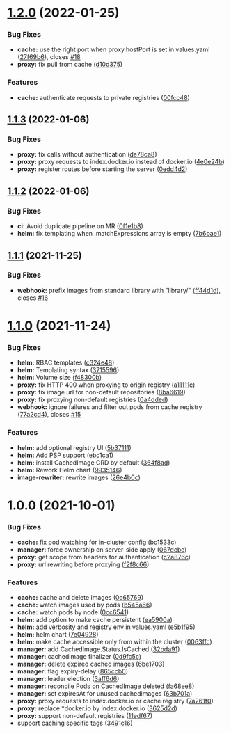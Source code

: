 # [1.2.0](https://gitlab.enix.io/products/docker-cache-registry/compare/v1.1.3...v1.2.0) (2022-01-25)


### Bug Fixes

* **cache:** use the right port when proxy.hostPort is set in values.yaml ([27f69b6](https://gitlab.enix.io/products/docker-cache-registry/commit/27f69b6b6796972fc338d68d0764b8686cc6c532)), closes [#18](https://gitlab.enix.io/products/docker-cache-registry/issues/18)
* **proxy:** fix pull from cache ([d10d375](https://gitlab.enix.io/products/docker-cache-registry/commit/d10d37570d03c550bebbc108e1b0cbf1acd8572e))


### Features

* **cache:** authenticate requests to private registries ([00fcc48](https://gitlab.enix.io/products/docker-cache-registry/commit/00fcc4870d2c3c39a0911123002b410e69427bd5))

## [1.1.3](https://gitlab.enix.io/products/docker-cache-registry/compare/v1.1.2...v1.1.3) (2022-01-06)


### Bug Fixes

* **proxy:** fix calls without authentication ([da78ca8](https://gitlab.enix.io/products/docker-cache-registry/commit/da78ca8b17fdecc75fc0cb399ac507ed2bd080c4))
* **proxy:** proxy requests to index.docker.io instead of docker.io ([4e0e24b](https://gitlab.enix.io/products/docker-cache-registry/commit/4e0e24b0b100a9ea767e78f0f28243bea2d6ca91))
* **proxy:** register routes before starting the server ([0edd4d2](https://gitlab.enix.io/products/docker-cache-registry/commit/0edd4d2985f4722fe4b1a069691e1865f16cd1cc))

## [1.1.2](https://gitlab.enix.io/products/docker-cache-registry/compare/v1.1.1...v1.1.2) (2022-01-06)


### Bug Fixes

* **ci:** Avoid duplicate pipeline on MR ([0f1e1b8](https://gitlab.enix.io/products/docker-cache-registry/commit/0f1e1b8bee62400b687597d313c5a63b0208eff2))
* **helm:** fix templating when .matchExpressions array is empty ([7b6bae1](https://gitlab.enix.io/products/docker-cache-registry/commit/7b6bae1dd67796ec460d74b8ebd20b52ca0e4d99))

## [1.1.1](https://gitlab.enix.io/products/docker-cache-registry/compare/v1.1.0...v1.1.1) (2021-11-25)


### Bug Fixes

* **webhook:** prefix images from standard library with "library/" ([ff44d1d](https://gitlab.enix.io/products/docker-cache-registry/commit/ff44d1d294055db2f150ba4e161537717150b5b4)), closes [#16](https://gitlab.enix.io/products/docker-cache-registry/issues/16)

# [1.1.0](https://gitlab.enix.io/products/docker-cache-registry/compare/v1.0.0...v1.1.0) (2021-11-24)


### Bug Fixes

* **helm:** RBAC templates ([c324e48](https://gitlab.enix.io/products/docker-cache-registry/commit/c324e48ede1c47393a02b48d76d740a51db48e7b))
* **helm:** Templating syntax ([3715596](https://gitlab.enix.io/products/docker-cache-registry/commit/3715596b6abec0bd0aa649170062887500a1c6b3))
* **helm:** Volume size ([f48300b](https://gitlab.enix.io/products/docker-cache-registry/commit/f48300bd9e580f8fe7a2f6a390b3bfb9bfc9ab8c))
* **proxy:** fix HTTP 400 when proxying to origin registry ([a11111c](https://gitlab.enix.io/products/docker-cache-registry/commit/a11111cd40260f2fe88fcb83899f7818ea02a8e6))
* **proxy:** fix image url for non-default repositories ([8ba6619](https://gitlab.enix.io/products/docker-cache-registry/commit/8ba6619def7c4202898fe8874de48f507fc2a850))
* **proxy:** fix proxying non-default registries ([0a4dded](https://gitlab.enix.io/products/docker-cache-registry/commit/0a4dded3e0d902669003624f3e943cef349c1683))
* **webhook:** ignore failures and filter out pods from cache registry ([77a2cd4](https://gitlab.enix.io/products/docker-cache-registry/commit/77a2cd411bdac0decb879d73cdb61363988dc01e)), closes [#15](https://gitlab.enix.io/products/docker-cache-registry/issues/15)


### Features

* **helm:** add optional registry UI ([5b37111](https://gitlab.enix.io/products/docker-cache-registry/commit/5b371117ddc38f0b84eaadd6f2f6a8b2cc6cdd4e))
* **helm:** Add PSP support ([ebc1ca1](https://gitlab.enix.io/products/docker-cache-registry/commit/ebc1ca1b7e6cfb7833e9e9ff4dbfac7c7e0e9334))
* **helm:** install CachedImage CRD by default ([364f8ad](https://gitlab.enix.io/products/docker-cache-registry/commit/364f8ad782af3114265f95c09ca469d21ed39ac7))
* **helm:** Rework Helm chart ([9935146](https://gitlab.enix.io/products/docker-cache-registry/commit/9935146af7fd04f42c1c0c11c5d64c7ab9fdaf0a))
* **image-rewriter:** rewrite images ([26e4b0c](https://gitlab.enix.io/products/docker-cache-registry/commit/26e4b0ca20675225f1a6cce7ed8b8e806a346f99))

# 1.0.0 (2021-10-01)


### Bug Fixes

* **cache:** fix pod watching for in-cluster config ([bc1533c](https://gitlab.enix.io/products/docker-cache-registry/commit/bc1533c77b75ae6e2b963b0e6bd627b8c5677163))
* **manager:** force ownership on server-side apply ([067dcbe](https://gitlab.enix.io/products/docker-cache-registry/commit/067dcbee5734c1e37059d3f174a85b88a7b95a15))
* **proxy:** get scope from headers for authentication ([c2a876c](https://gitlab.enix.io/products/docker-cache-registry/commit/c2a876c07644c93302dda6137d32b43f5cb8a2f0))
* **proxy:** url rewriting before proxying ([f2f8c66](https://gitlab.enix.io/products/docker-cache-registry/commit/f2f8c66aae0720b0769f63a7d29b60e661b690ea))


### Features

* **cache:** cache and delete images ([0c65769](https://gitlab.enix.io/products/docker-cache-registry/commit/0c657699144878540269492a855bf2eb531e1ba0))
* **cache:** watch images used by pods ([b545a66](https://gitlab.enix.io/products/docker-cache-registry/commit/b545a661d4910243690901771bc9a2f87973b26b))
* **cache:** watch pods by node ([0cc6541](https://gitlab.enix.io/products/docker-cache-registry/commit/0cc6541cd143f9f65b0150ddd13ed735a6085fd0))
* **helm:** add option to make cache persistent ([ea5900a](https://gitlab.enix.io/products/docker-cache-registry/commit/ea5900a6232821c2fa66554d4304dfe95e704311))
* **helm:** add verbosity and registry env in values.yaml ([e5b1f95](https://gitlab.enix.io/products/docker-cache-registry/commit/e5b1f958887c5058d3dba68bf9c9fa6cb39aae32))
* **helm:** helm chart ([7e04928](https://gitlab.enix.io/products/docker-cache-registry/commit/7e04928807fa770260c3d87f2237131e38d8d61e))
* **helm:** make cache accessible only from within the cluster ([0063ffc](https://gitlab.enix.io/products/docker-cache-registry/commit/0063ffc5319d087b4a4221f1360072f396b04c6a))
* **manager:** add CachedImage.Status.IsCached ([32bda91](https://gitlab.enix.io/products/docker-cache-registry/commit/32bda910c53e3fd6a9cd2db6bbfbb0ac40f984aa))
* **manager:** cachedimage finalizer ([0d9fc5c](https://gitlab.enix.io/products/docker-cache-registry/commit/0d9fc5cb049c35efe215bd8ba7af7de18ab4f2e2))
* **manager:** delete expired cached images ([6be1703](https://gitlab.enix.io/products/docker-cache-registry/commit/6be170301fbab930cce473dc90e80e0f2b1393b0))
* **manager:** flag expiry-delay ([865ccb0](https://gitlab.enix.io/products/docker-cache-registry/commit/865ccb0a93f07e4e19296a7757fead9f6dbeb4a8))
* **manager:** leader election ([3aff6d6](https://gitlab.enix.io/products/docker-cache-registry/commit/3aff6d603c47b1bb664bc77543a90602a58bccf2))
* **manager:** reconcile Pods on CachedImage deleted ([fa68ee8](https://gitlab.enix.io/products/docker-cache-registry/commit/fa68ee86218f707a28e6efdb0539c95a042623df))
* **manager:** set expiresAt for unused cachedimages ([63b701a](https://gitlab.enix.io/products/docker-cache-registry/commit/63b701a94cf3b638840f5f7284e39258d9f6c2c3))
* **proxy:** proxy requests to index.docker.io or cache registry ([7a261f0](https://gitlab.enix.io/products/docker-cache-registry/commit/7a261f0eff6c7b1c47a820d90a6151a81e8380ed))
* **proxy:** replace *docker.io by index.docker.io ([3625d2d](https://gitlab.enix.io/products/docker-cache-registry/commit/3625d2d1cab7498e49b4b4a3f109341d04b57412))
* **proxy:** support non-default registries ([11edf67](https://gitlab.enix.io/products/docker-cache-registry/commit/11edf670d21d6bcb29a8f96cd8c986aea849874f))
* support caching specific tags ([3491c16](https://gitlab.enix.io/products/docker-cache-registry/commit/3491c168f1533dc7511733ec53ffc7f0c8290fed))
